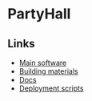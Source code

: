 # PartyHall

## Links
- [Main software](https://github.com/partyhall/partyhall)
- [Building materials](https://github.com/partyhall/design)
- [Docs](https://github.com/partyhall/docs)
- [Deployment scripts](https://github.com/PartyHall/partyhall/tree/master/ansible)